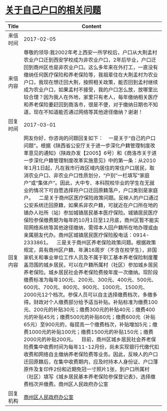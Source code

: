 # <a href="http://www.shangluo.gov.cn/zmhd/ldxxxx.jsp?urltype=leadermail.LeaderMailContentUrl&wbtreeid=1112&leadermailid=3975">关于自己户口的相关问题</a>
|Title|Content|
|:---:|---|
|来信时间|2017-02-05|
|来信内容|尊敬的领导:我2002年考上西安一所学校后，户口从大荆孟村农业户口迁到西安学校成为非农业户口，2年后毕业，户口迁回到商州区也是非农业户口。这么多年来在外打工，一直没有缴纳任何医疗保险和养老保险等，我祖辈住在大荆孟村为农业户口，我现在想迁回大荆，按照相关政策，能否回到孟村继续成为农业户口，如果孟村不接受，我的户口怎么放，放哪里比较合理？因为我人在外地，家里只有老人，每年缴纳相关医疗和养老保险要赶回到商洛市，很是不便，对于缴纳日期也不知道，现在不知道能否通过网络等其他途径缴纳？谢谢！|
|回复时间|2017-03-01|
|回复内容|网友你好，你咨询的问题回复如下：    一是关于“自己的户口问题”。根据《陕西省公安厅关于进一步深化户籍管理制度改革意见的通知》（陕政办发【2005】6号）和《商洛市关于进一步深化户籍管理制度改革实施意见》中的第一条：从2010年1月1日起，凡在我市行政区域内居住的常住户口居民，取消农业户口、非农业户口性质划分，“户别”一栏填写“家庭户”或“集体户”。因此，大中专、本科院校毕业的学生在无就业的情况下可自愿选择将户口迁回原籍落户，户口类别是家庭户。    二是关于商州区医疗保险政策问题。反映人的户口通过公安系统迁回原籍，如果系非农户籍，可就近在户口所在地的镇办人社所（站）参加城镇居民基本医疗保险。城镇居民医疗保险参保缴费期为每年的10月1日至12月底，商州区暂不能实现网络系统等其他途径缴纳，需得本人回户籍所在地办理或由亲属朋友代办。商州区城镇居民医疗保险股电话：0914-2333861。    三是关于商州区养老保险政策问题。根据政策规定，具有商州区户籍、年满16周岁（不含在校学生），非国家机关和事业单位工作人员及不属于职工基本养老保险制度覆盖范围的城乡居民，可以在户籍所属村（社区）参加城乡居民养老保险。城乡居民社会养老保险费按年度一次缴纳。现阶段缴费标准为每年100元、200元、300元、400元、500元、600元、700元、800元、900元、1000元、1500元、2000元12个档次。参保人员可以自主选择缴费档次，多缴多得。财政对个人缴费部分给予适当补贴。补贴标准为缴费100元、200元的补贴30元；缴费300元的补贴40元；缴费400元的补贴45元；缴费500元的补贴60元；缴费600元（补贴65元）至900元的，每提高一个缴费档次，补贴增加5元；缴费1000元的补贴100元；缴费1500元的补贴150元；缴费2000元的补贴200元。    目前，商州区城乡居民社会养老保险费集中收费时间为每年11-12月份，尚未实现银行代缴代扣收费和网络自主缴纳养老保险费等业务。因此，反映人的户口迁回原籍后，在集中收费期内，应及时持本人身份证、户口薄原件及复印件2份和近期免冠一寸照片1张，到户口所属村（社区）填写《城乡居民基本养老保险参保登记表》，选择缴费档次并缴费。商州区人民政府办公室|
|回复机构|<a href="../../categories/agencies/商州区人民政府办公室.md">商州区人民政府办公室</a>|
